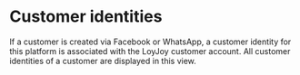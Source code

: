 # Customer identities

If a customer is created via Facebook or WhatsApp, a customer identity for this platform is associated with the LoyJoy customer account. All customer identities of a customer are displayed in this view.
